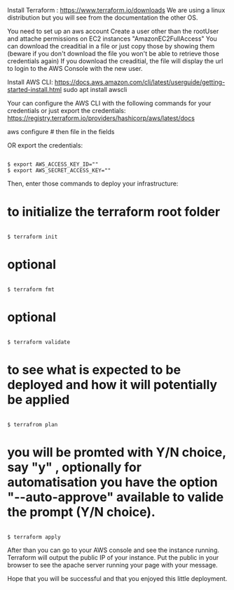 Install Terraform : https://www.terraform.io/downloads
We are using a linux distribution but you will see from the documentation the other OS.

You need to set up an aws account
Create a user other than the rootUser and attache permissions on EC2 instances "AmazonEC2FullAccess"
You can download the creaditial in a file or just copy those by showing them (beware if you don't download the file you won't be able to retrieve those credentials again)
If you download the creaditial, the file will display the url to login to the AWS Console with the new user.

Install AWS CLI: https://docs.aws.amazon.com/cli/latest/userguide/getting-started-install.html
sudo apt install awscli

Your can configure the AWS CLI with the following commands for your credentials or just export the credentials: https://registry.terraform.io/providers/hashicorp/aws/latest/docs

aws configure # then file in the fields

OR export the credentials:

<code>
$ export AWS_ACCESS_KEY_ID="<your_access_key_id>"
$ export AWS_SECRET_ACCESS_KEY="<your_secret_access_key>"
</code>

Then, enter those commands to deploy your infrastructure:

# to initialize the terraform root folder
<code>
$ terraform init
</code>

# optional
<code>
$ terraform fmt
</code>

# optional
<code>
$ terraform validate
</code>

# to see what is expected to be deployed and how it will potentially be applied
<code>
$ terrafrom plan
</code>

# you will be promted with Y/N choice, say "y" , optionally for automatisation you have the option "--auto-approve" available to valide the prompt (Y/N choice).
<code>
$ terraform apply
</code>

After than you can go to your AWS console and see the instance running. Terraform will output the public IP of your instance.
Put the public in your browser to see the apache server running your page with your message.

Hope that you will be successful and that you enjoyed this little deployment.